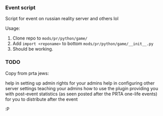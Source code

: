 ### Event script

 Script for event on russian reality server and others lol

Usage:

1. Clone repo to `mods/pr/python/game/`
2. Add `import <reponame>` to bottom `mods/pr/python/game/__init__.py`
3. Should be working.


### TODO

Copy from prta jews:

help in setting up admin rights for your admins
help in configuring other server settings
teaching your admins how to use the plugin
providing you with post-event statistics (as seen posted after the PRTA one-life events) for you to distribute after the event

:P